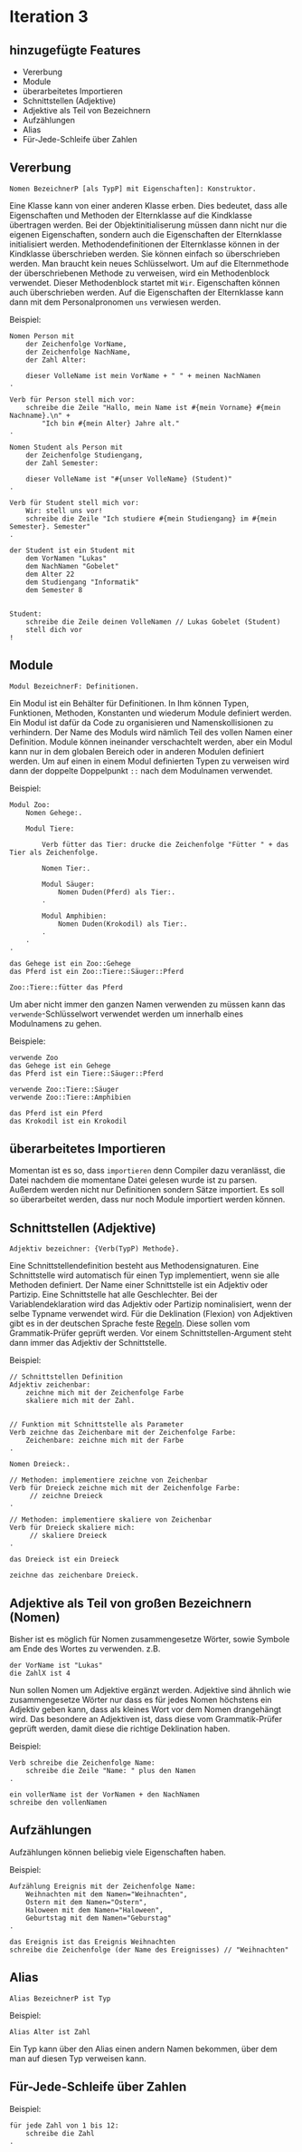 # Iteration 3

## hinzugefügte Features
- Vererbung
- Module
- überarbeitetes Importieren
- Schnittstellen (Adjektive)
- Adjektive als Teil von Bezeichnern
- Aufzählungen
- Alias
- Für-Jede-Schleife über Zahlen

## Vererbung
`Nomen BezeichnerP [als TypP] mit Eigenschaften]: Konstruktor.`

Eine Klasse kann von einer anderen Klasse erben. Dies bedeutet, dass alle Eigenschaften und Methoden der
Elternklasse auf die Kindklasse übertragen werden.
Bei der Objektinitialiserung müssen dann nicht nur die eigenen Eigenschaften, sondern auch die Eigenschaften
der Elternklasse initialisiert werden.
Methodendefinitionen der Elternklasse können in der Kindklasse überschrieben werden. 
Sie können einfach so überschrieben werden. Man braucht kein neues Schlüsselwort.
Um auf die Elternmethode der überschriebenen Methode zu verweisen, wird ein Methodenblock verwendet.
Dieser Methodenblock startet mit `Wir`. Eigenschaften können auch überschrieben werden.
Auf die Eigenschaften der Elternklasse kann dann mit dem Personalpronomen `uns` verwiesen werden.

Beispiel:

```
Nomen Person mit 
    der Zeichenfolge VorName, 
    der Zeichenfolge NachName,
    der Zahl Alter:

    dieser VolleName ist mein VorName + " " + meinen NachNamen
.

Verb für Person stell mich vor:
    schreibe die Zeile "Hallo, mein Name ist #{mein Vorname} #{mein Nachname}.\n" +
        "Ich bin #{mein Alter} Jahre alt."
.

Nomen Student als Person mit 
    der Zeichenfolge Studiengang,
    der Zahl Semester:
    
    dieser VolleName ist "#{unser VolleName} (Student)"
.

Verb für Student stell mich vor:
    Wir: stell uns vor!
    schreibe die Zeile "Ich studiere #{mein Studiengang} im #{mein Semester}. Semester"
.

der Student ist ein Student mit 
    dem VorNamen "Lukas"
    dem NachNamen "Gobelet"
    dem Alter 22
    dem Studiengang "Informatik"
    dem Semester 8


Student: 
    schreibe die Zeile deinen VolleNamen // Lukas Gobelet (Student)
    stell dich vor
!
```


## Module

`Modul BezeichnerF: Definitionen.`

Ein Modul ist ein Behälter für Definitionen. In Ihm können Typen, Funktionen, Methoden, Konstanten und wiederum Module definiert werden.
Ein Modul ist dafür da Code zu organisieren und Namenskollisionen zu verhindern. Der Name des Moduls wird nämlich Teil des vollen Namen einer Definition.
Module können ineinander verschachtelt werden, aber ein Modul kann nur in dem globalen Bereich oder in anderen Modulen definiert werden. 
Um auf einen in einem Modul definierten Typen zu verweisen wird dann der doppelte Doppelpunkt `::` nach dem Modulnamen verwendet.

Beispiel:
```
Modul Zoo:
    Nomen Gehege:.

    Modul Tiere:

        Verb fütter das Tier: drucke die Zeichenfolge "Fütter " + das Tier als Zeichenfolge.
        
        Nomen Tier:.
        
        Modul Säuger:
            Nomen Duden(Pferd) als Tier:.
        .

        Modul Amphibien:
            Nomen Duden(Krokodil) als Tier:.
        .
    .
.

das Gehege ist ein Zoo::Gehege
das Pferd ist ein Zoo::Tiere::Säuger::Pferd

Zoo::Tiere::fütter das Pferd
```
Um aber nicht immer den ganzen Namen verwenden zu müssen kann das `verwende`-Schlüsselwort verwendet werden um innerhalb eines Modulnamens zu gehen.

Beispiele:
```
verwende Zoo
das Gehege ist ein Gehege
das Pferd ist ein Tiere::Säuger::Pferd
```

```
verwende Zoo::Tiere::Säuger
verwende Zoo::Tiere::Amphibien

das Pferd ist ein Pferd
das Krokodil ist ein Krokodil
```

## überarbeitetes Importieren
Momentan ist es so, dass `importieren` denn Compiler dazu veranlässt, die Datei nachdem die momentane Datei gelesen wurde ist zu parsen.
Außerdem werden nicht nur Definitionen sondern Sätze importiert.
Es soll so überarbeitet werden, dass nur noch Module importiert werden können.

## Schnittstellen (Adjektive)

`Adjektiv bezeichner: {Verb(TypP) Methode}.`

Eine Schnittstellendefinition besteht aus Methodensignaturen. Eine Schnittstelle wird automatisch für einen Typ
implementiert, wenn sie alle Methoden definiert. Der Name einer Schnittstelle ist ein Adjektiv oder Partizip.
Eine Schnittstelle hat alle Geschlechter. Bei der Variablendeklaration wird das Adjektiv oder Partizip nominalisiert, wenn
der selbe Typname verwendet wird. Für die Deklination (Flexion) von Adjektiven gibt es in der deutschen
Sprache feste [Regeln](https://deutsch.lingolia.com/de/grammatik/adjektive/deklination). Diese sollen vom Grammatik-Prüfer geprüft werden.
Vor einem Schnittstellen-Argument steht dann immer das Adjektiv der Schnittstelle.

Beispiel:

```
// Schnittstellen Definition
Adjektiv zeichenbar:
    zeichne mich mit der Zeichenfolge Farbe
    skaliere mich mit der Zahl.


// Funktion mit Schnittstelle als Parameter
Verb zeichne das Zeichenbare mit der Zeichenfolge Farbe: 
    Zeichenbare: zeichne mich mit der Farbe
.

Nomen Dreieck:.

// Methoden: implementiere zeichne von Zeichenbar
Verb für Dreieck zeichne mich mit der Zeichenfolge Farbe:
     // zeichne Dreieck
.

// Methoden: implementiere skaliere von Zeichenbar
Verb für Dreieck skaliere mich:
     // skaliere Dreieck
.

das Dreieck ist ein Dreieck

zeichne das zeichenbare Dreieck.
```

## Adjektive als Teil von großen Bezeichnern (Nomen)

Bisher ist es möglich für Nomen zusammengesetze Wörter, sowie Symbole am Ende des Wortes zu verwenden.
z.B.
```
der VorName ist "Lukas"
die ZahlX ist 4
```
Nun sollen Nomen um Adjektive ergänzt werden. Adjektive sind ähnlich wie zusammengesetze Wörter nur
dass es für jedes Nomen höchstens ein Adjektiv geben kann, dass als kleines Wort vor dem Nomen drangehängt wird.
Das besondere an Adjektiven ist, dass diese vom Grammatik-Prüfer geprüft werden, damit diese die richtige Deklination
haben.

Beispiel:

```
Verb schreibe die Zeichenfolge Name:
    schreibe die Zeile "Name: " plus den Namen
.

ein vollerName ist der VorNamen + den NachNamen
schreibe den vollenNamen
```

## Aufzählungen
Aufzählungen können beliebig viele Eigenschaften haben.


Beispiel:

```
Aufzählung Ereignis mit der Zeichenfolge Name:
    Weihnachten mit dem Namen="Weihnachten",
    Ostern mit dem Namen="Ostern",
    Haloween mit dem Namen="Haloween",
    Geburtstag mit dem Namen="Geburstag"
.

das Ereignis ist das Ereignis Weihnachten
schreibe die Zeichenfolge (der Name des Ereignisses) // "Weihnachten"
```

## Alias
`Alias BezeichnerP ist Typ`

Beispiel:

`Alias Alter ist Zahl`

Ein Typ kann über den Alias einen andern Namen bekommen, über dem man auf diesen Typ verweisen kann.

## Für-Jede-Schleife über Zahlen
Beispiel:

```
für jede Zahl von 1 bis 12:
    schreibe die Zahl 
.
```



